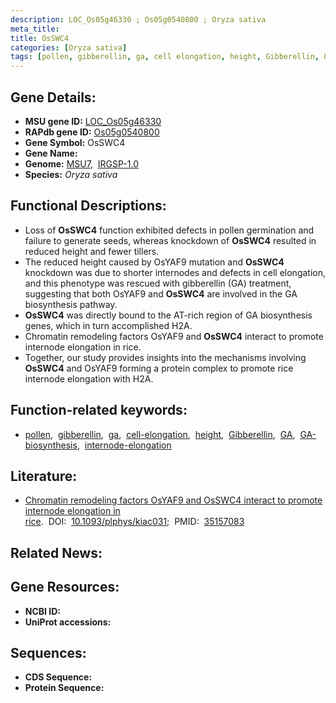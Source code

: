 ```yaml
---
description: LOC_Os05g46330 ; Os05g0540800 ; Oryza sativa
meta_title:
title: OsSWC4
categories: [Oryza sativa]
tags: [pollen, gibberellin, ga, cell elongation, height, Gibberellin, GA,  ga , GA biosynthesis, internode elongation]
---
```


## Gene Details:
- **MSU gene ID:** [LOC_Os05g46330](http://rice.uga.edu/cgi-bin/ORF_infopage.cgi?orf=LOC_Os05g46330)  
- **RAPdb gene ID:** [Os05g0540800](https://rapdb.dna.affrc.go.jp/locus/?name=Os05g0540800)  
- **Gene Symbol:** OsSWC4
- **Gene Name:**
- **Genome:**  [MSU7](http://rice.uga.edu/),&nbsp;&nbsp;[IRGSP-1.0](https://rapdb.dna.affrc.go.jp/download/irgsp1.html)
- **Species:** *Oryza sativa*

## Functional Descriptions:
   - Loss of **OsSWC4** function exhibited defects in pollen germination and failure to generate seeds, whereas knockdown of **OsSWC4** resulted in reduced height and fewer tillers.
   - The reduced height caused by OsYAF9 mutation and **OsSWC4** knockdown was due to shorter internodes and defects in cell elongation, and this phenotype was rescued with gibberellin (GA) treatment, suggesting that both OsYAF9 and **OsSWC4** are involved in the GA biosynthesis pathway.
   - **OsSWC4** was directly bound to the AT-rich region of GA biosynthesis genes, which in turn accomplished H2A.
   - Chromatin remodeling factors OsYAF9 and **OsSWC4** interact to promote internode elongation in rice.
   - Together, our study provides insights into the mechanisms involving **OsSWC4** and OsYAF9 forming a protein complex to promote rice internode elongation with H2A.

## Function-related keywords:
   - [pollen](/tags/pollen/),&nbsp;&nbsp;[gibberellin](/tags/gibberellin/),&nbsp;&nbsp;[ga](/tags/ga/),&nbsp;&nbsp;[cell-elongation](/tags/cell-elongation/),&nbsp;&nbsp;[height](/tags/height/),&nbsp;&nbsp;[Gibberellin](/tags/Gibberellin/),&nbsp;&nbsp;[GA](/tags/GA/),&nbsp;&nbsp;[GA-biosynthesis](/tags/GA-biosynthesis/),&nbsp;&nbsp;[internode-elongation](/tags/internode-elongation/)

## Literature:
   - [Chromatin remodeling factors OsYAF9 and OsSWC4 interact to promote internode elongation in rice](https://www.doi.org/10.1093/plphys/kiac031).&nbsp;&nbsp;DOI:&nbsp;&nbsp;[10.1093/plphys/kiac031](https://www.doi.org/10.1093/plphys/kiac031);&nbsp;&nbsp;PMID:&nbsp;&nbsp;[35157083](https://pubmed.ncbi.nlm.nih.gov/35157083/)

## Related News:

## Gene Resources:
- **NCBI ID:**  []()
- **UniProt accessions:** [](https://www.uniprot.org/uniprotkb//entry)

## Sequences:
- **CDS Sequence:**
- **Protein Sequence:**
